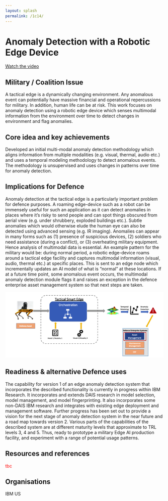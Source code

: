 ```yaml
---
layout: splash
permalink: /1c14/
---
```


# Anomaly Detection with a Robotic Edge Device

[Watch the video](https://ibm.box.com/v/Showcase-1c14-video)

## Military / Coalition Issue
A tactical edge is a dynamically changing environment. Any anomalous event can potentially have massive financial and operational repercussions for military. In addition, human life can be at risk. This work focuses on anomaly detection using a robotic edge device which senses multimodal information from the environment over time to detect changes in environment and flag anomalies.

## Core idea and key achievements
Developed an initial multi-modal anomaly detection methodology which aligns information from multiple modalities (e.g. visual, thermal, audio etc.) and uses a temporal modeling methodology to detect anomalous events. The methodology is unsupervised and uses changes in patterns over time for anomaly detection.

## Implications for Defence
Anomaly detection at the tactical edge is a particularly important problem for defence purposes. A roaming edge-device such as a robot can be immensely useful for such an application as it can detect anomalies in places where it’s risky to send people and can spot things obscured from aerial view (e.g. under shrubbery, exploded buildings etc.). Subtle anomalies which would otherwise elude the human eye can also be detected using advanced sensing (e.g. IR imaging). Anomalies can appear in many forms such as (1) presence of suspicious devices, (2) soldiers who need assistance (during a conflict), or (3) overheating military equipment. Hence analysis of multimodal data is essential. 
An example pattern for the military would be: during normal period, a robotic edge-device roams around a tactical edge facility and captures multimodal information (visual, audio, thermal etc.) at specific places. This is sent to an edge node which incrementally updates an AI model of what is “normal” at these locations. If at a future time point, some anomalous event occurs, the multimodal anomaly detection module flags it and raises an exception in the defence enterprise asset management system so that next steps are taken. 

![image info](/dais/achievements/images/1c14-fig1.png)

## Readiness & alternative Defence uses
The capability for version 1 of an edge anomaly detection system that incorporates the described functionality is currently in progress within IBM Research. It incorporates and extends DAIS research in model selection, model management, and model fingerprinting. It also incorporates some non-DAIS IBM research and integrates with existing edge deployment and management software. Further progress has been set out to provide a vision for the next stage of anomaly detection system in the near future and a road map towards version 2. Various parts of the capabilities of the described system are at different maturity levels that approximate to TRL levels 3, 4 and 5. Thus, ready to prototype a military Edge AI production facility, and experiment with a range of potential usage patterns.

<!-- ![image info](/dais/achievements/images/1a02_figure1.jpg) -->

## Resources and references
<span style="color:red">tbc</span>

## Organisations
IBM US


